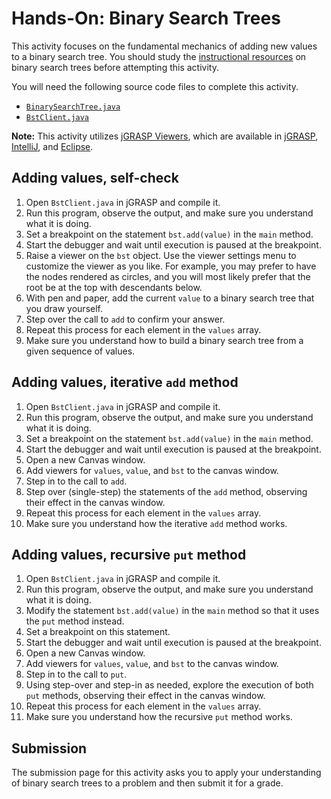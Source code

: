 
# Hands-On: Binary Search Trees

This activity focuses on the fundamental mechanics of adding new values to a
binary search tree. You should study the 
[instructional resources](../../instructional-resources.md) 
on binary search trees before attempting this activity.

You will need the following source code files to complete this activity.

- [`BinarySearchTree.java`](src/BinarySearchTree.java)
- [`BstClient.java`](src/BstClient.java)

**Note:** This activity utilizes [jGRASP Viewers](https://jgrasp.org/tutorials187/10_Viewers.pdf), which are available in [jGRASP](https://jgrasp.org/), [IntelliJ](https://jgrasp.org/ij_plugin.html), and [Eclipse](https://jgrasp.org/eclipse_plugin.html).


## Adding values, self-check

1. Open `BstClient.java` in jGRASP and compile it.
1. Run this program, observe the output, and make sure you understand what it is doing.
1. Set a breakpoint on the statement `bst.add(value)` in the `main` method.
1. Start the debugger and wait until execution is paused at the breakpoint.
1. Raise a viewer on the `bst` object. Use the viewer settings menu to customize the viewer as you like. For example, you may prefer to have the nodes rendered as circles, and you will most likely prefer that the root be at the top with descendants below.
1. With pen and paper, add the current `value` to a binary search tree that you draw yourself.
1. Step over the call to `add` to confirm your answer.
1. Repeat this process for each element in the `values` array.
1. Make sure you understand how to build a binary search tree from a given sequence of values.


## Adding values, iterative `add` method

1. Open `BstClient.java` in jGRASP and compile it.
1. Run this program, observe the output, and make sure you understand what it is doing.
1. Set a breakpoint on the statement `bst.add(value)` in the `main` method.
1. Start the debugger and wait until execution is paused at the breakpoint.
1. Open a new Canvas window.
1. Add viewers for `values`, `value`, and `bst` to the canvas window.
1. Step in to the call to `add`.
1. Step over (single-step) the statements of the `add` method, observing their effect in the canvas window.
1. Repeat this process for each element in the `values` array.
1. Make sure you understand how the iterative `add` method works.

## Adding values, recursive `put` method

1. Open `BstClient.java` in jGRASP and compile it.
1. Run this program, observe the output, and make sure you understand what it is doing.
1. Modify the statement `bst.add(value)` in the `main` method so that it uses the `put` method instead.
1. Set a breakpoint on this statement.
1. Start the debugger and wait until execution is paused at the breakpoint.
1. Open a new Canvas window.
1. Add viewers for `values`, `value`, and `bst` to the canvas window.
1. Step in to the call to `put`.
1. Using step-over and step-in as needed, explore the execution of both `put` methods, observing their effect in the canvas window.
1. Repeat this process for each element in the `values` array.
1. Make sure you understand how the recursive `put` method works.


## Submission

The submission page for this activity asks you to apply your understanding of
binary search trees to a problem and then submit it for a grade.
